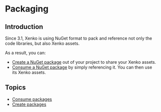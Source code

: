 # Packaging

## Introduction

Since 3.1, Xenko is using NuGet format to pack and reference not only the code libraries, but also Xenko assets.

As a result, you can:
- [Create a NuGet package](create-packages.md) out of your project to share your Xenko assets.
- [Consume a NuGet package](consume-packages.md) by simply referencing it. You can then use its Xenko assets.

## Topics

- [Consume packages](consume-packages.md)
- [Create packages](create-packages.md)
